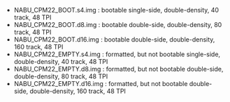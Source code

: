 
* NABU_CPM22_BOOT.s4.img    : bootable single-side, double-density, 40 track, 48 TPI
* NABU_CPM22_BOOT.d8.img    : bootable double-side, double-density, 80 track, 48 TPI
* NABU_CPM22_BOOT.d16.img   : bootable double-side, double-density, 160 track, 48 TPI
* NABU_CPM22_EMPTY.s4.img   : formatted, but not bootable single-side, double-density, 40 track, 48 TPI
* NABU_CPM22_EMPTY.d8.img   : formatted, but not bootable double-side, double-density, 80 track, 48 TPI
* NABU_CPM22_EMPTY.d16.img  : formatted, but not bootable double-side, double-density, 160 track, 48 TPI
